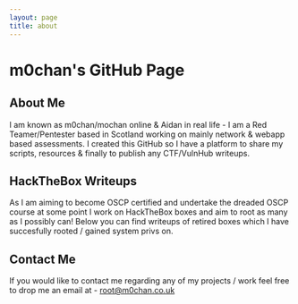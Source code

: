 ```yaml
---
layout: page
title: about
---
```


# m0chan's GitHub Page

## About Me

I am known as m0chan/mochan online & Aidan in real life - I am a Red Teamer/Pentester based in Scotland working on mainly network & webapp based assessments. I created this GitHub so I have a platform to share my scripts, resources & finally to publish any CTF/VulnHub writeups. 

## HackTheBox Writeups

As I am aiming to become OSCP certified and undertake the dreaded OSCP course at some point I work on HackTheBox boxes and aim to root as many as I possibly can! Below you can find writeups of retired boxes which I have succesfully rooted / gained system privs on. 

## Contact Me

If you would like to contact me regarding any of my projects / work feel free to drop me an email at - root@m0chan.co.uk 